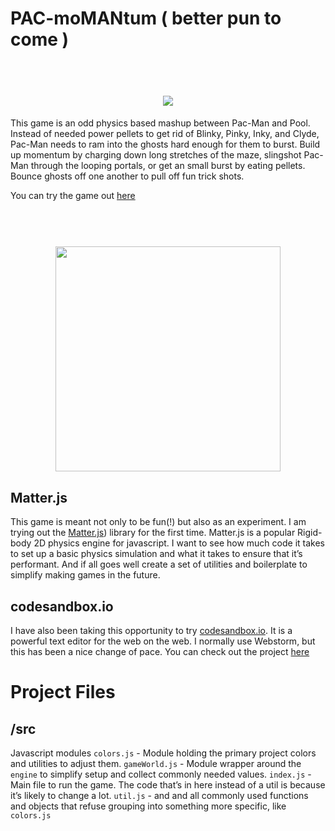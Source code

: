 # PAC-moMANtum ( better pun to come )
<h1 align="center">
	<br>
	<img src="https://img.dafont.com/preview.php?text=PAC+-+moMANtum&ttf=pacfont0&ext=1&size=50&psize=m&y=57">
	<br>
</h1>
This game is an odd physics based mashup between Pac-Man and Pool. Instead of needed power pellets to get rid of Blinky, Pinky, Inky, and Clyde, Pac-Man needs to ram into the ghosts hard enough for them to burst. 
Build up momentum by charging down long stretches of the maze, slingshot Pac-Man through the looping portals, or get an small burst by eating pellets. 
Bounce ghosts off one another to pull off fun trick shots. 

You can try the game out [here](https://4005qrw1o9.codesandbox.io/)

<h1 align="center">
	<br>
	<img width="360" src="http://www.giphy.com/gifs/1i5nHBY9MgtoYSikvI">
	<br>
</h1>

## Matter.js 
This game is meant not only to be fun(!) but also as an experiment. I am trying out the [Matter.js](http://brm.io/matter-js/)) library for the first time. Matter.js is a popular Rigid-body 2D physics engine for javascript. 
I want to see how much code it takes to set up a basic physics simulation and what it takes to ensure that it’s performant. And if all goes well create a set of utilities and boilerplate to simplify making games in the future.

## codesandbox.io
I have also been taking this opportunity to try [codesandbox.io](codesandbox.io). It is a powerful text editor for the web on the web. I normally use Webstorm, but this has been a nice change of pace. You can check out the project [here](https://codesandbox.io/s/4005qrw1o9)

# Project Files 

## /src
Javascript modules 
`colors.js` - Module holding the primary project colors and utilities to adjust them. 
`gameWorld.js` - Module wrapper around the `engine` to simplify setup and collect commonly needed values.
`index.js` - Main file to run the game. The code that’s in here instead of a util is because it’s likely to change a lot.
`util.js` - and and all commonly used functions and objects that refuse grouping into something more specific, like `colors.js`

